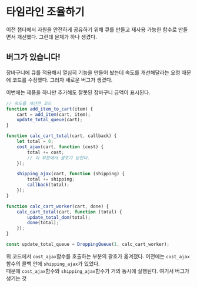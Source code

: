 # 타임라인 조율하기

이전 챕터에서 자원을 안전하게 공유하기 위해 큐를 만들고 재사용 가능한 함수로 만들면서 개선했다. 그런데 문제가 하나 생겼다.

## 버그가 있습니다!

장바구니에 큐를 적용해서 열심히 기능을 만들어 놨는데 속도를 개선해달라는 요청 때문에 코드를 수정했다. 그러자 새로운 버그가 생겼다.

이번에는 제품을 하나만 추가해도 잘못된 장바구니 금액이 표시된다.

```javascript
// 속도를 개선한 코드
function add_item_to_cart(item) {
    cart = add_item(cart, item);
    update_total_queue(cart);
}

function calc_cart_total(cart, callback) {
    let total = 0;
    cost_ajax(cart, function (cost) {
        total += cost;
        // 이 부분에서 괄호가 닫힌다.
    });

    shipping_ajax(cart, function (shipping) {
        total += shipping;
        callback(total);
    });
}

function calc_cart_worker(cart, done) {
    calc_cart_total(cart, function (total) {
        update_total_dom(total);
        done(total);
    });
}

const update_total_queue = DroppingQueue(1, calc_cart_worker);
```

위 코드에서 `cost_ajax`함수를 호출하는 부분의 괄호가 옮겨졌다. 이전에는 `cost_ajax`함수의 콜백 안에 `shipping_ajax`가 있었다.  
때문에 `cost_ajax`함수와 `shipping_ajax`함수가 거의 동시에 실행된다. 여기서 버그가 생기는 것
